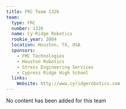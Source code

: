```yaml
---
title: FRC Team 1326
team:
  type: FRC
  number: 1326
  name: Cy-Ridge Robotics
  rookie_year: 2004
  location: Houston, TX, USA
  sponsors:
    - FMC Technologies
    - Houston Robotics
    - Stress Engineering Services
    - Cypress Ridge High School
  links:
    Website: http://www.cyridgerobotics.com
---
```

No content has been added for this team